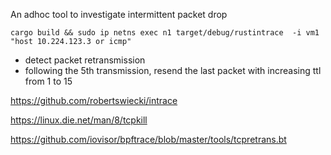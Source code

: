 An adhoc tool to investigate intermittent packet drop

```
cargo build && sudo ip netns exec n1 target/debug/rustintrace  -i vm1 "host 10.224.123.3 or icmp"
```

- detect packet retransmission
- following the 5th transmission, resend the last packet with increasing ttl from 1 to 15




https://github.com/robertswiecki/intrace

https://linux.die.net/man/8/tcpkill

https://github.com/iovisor/bpftrace/blob/master/tools/tcpretrans.bt
